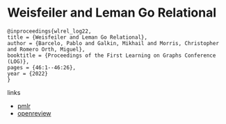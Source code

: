 # Weisfeiler and Leman Go Relational

```
@inproceedings{wlrel_log22,
title = {Weisfeiler and Leman Go Relational},
author = {Barcelo, Pablo and Galkin, Mikhail and Morris, Christopher and Romero Orth, Miguel},
booktitle = {Proceedings of the First Learning on Graphs Conference (LOG)},
pages = {46:1--46:26},
year = {2022}
}
```

links
- [pmlr](https://proceedings.mlr.press/v198/barcelo22a.html)
- [openreview](https://openreview.net/forum?id=wY_IYhh6pqj)
